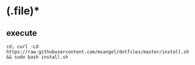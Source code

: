 # (\.file)*

## execute

`cd; curl -LO https://raw.githubusercontent.com/msangel/dotfiles/master/install.sh && sudo bash install.sh`
